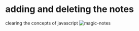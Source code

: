 # adding and deleting the notes
 clearing the concepts of javascript
 ![magic-notes](https://github.com/user-attachments/assets/53bb1c05-c256-44ea-aa9c-77104b09caf7)
